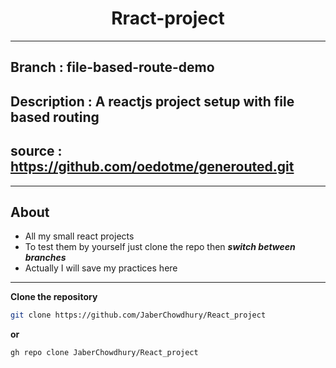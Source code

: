 <h1 align="center">Rract-project</h1>
<hr />

## Branch : file-based-route-demo

## Description : A reactjs project setup with file based routing

## source : https://github.com/oedotme/generouted.git

<hr />

## About

- All my small react projects
- To test them by yourself just clone the repo then **_switch between branches_**
- Actually I will save my practices here

<hr />

**Clone the repository**

```bash
git clone https://github.com/JaberChowdhury/React_project
```

**or**

```bash
gh repo clone JaberChowdhury/React_project
```
